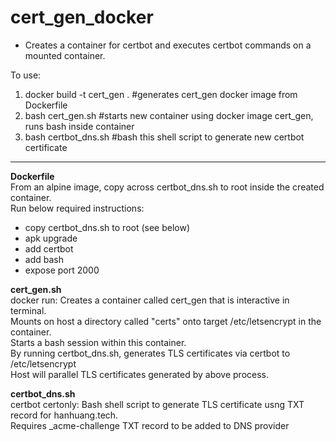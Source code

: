 # cert_gen_docker
- Creates a container for certbot and executes certbot commands on a mounted container.  
  
To use:  
1. docker build -t cert_gen .    #generates cert_gen docker image from Dockerfile  
2. bash cert_gen.sh    #starts new container using docker image cert_gen, runs bash inside container  
3. bash certbot_dns.sh    #bash this shell script to generate new certbot certificate  
***
**Dockerfile**  
From an alpine image, copy across certbot_dns.sh to root inside the created container.  
Run below required instructions:  
- copy certbot_dns.sh to root (see below)
- apk upgrade  
- add certbot  
- add bash  
- expose port 2000  
  
**cert_gen.sh**  
docker run: Creates a container called cert_gen that is interactive in terminal.  
Mounts on host a directory called "certs" onto target /etc/letsencrypt in the container.  
Starts a bash session within this container.  
By running certbot_dns.sh, generates TLS certificates via certbot to /etc/letsencrypt  
Host will parallel TLS certificates generated by above process.  
  
**certbot_dns.sh**  
certbot certonly: Bash shell script to generate TLS certificate usng TXT record for hanhuang.tech.  
Requires _acme-challenge TXT record to be added to DNS provider  
